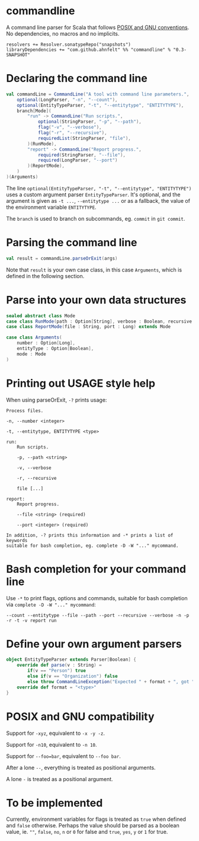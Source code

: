 # commandline
A command line parser for Scala that follows [POSIX and GNU conventions](https://www.gnu.org/software/libc/manual/html_node/Argument-Syntax.html). No dependencies, no macros and no implicits.

```
resolvers += Resolver.sonatypeRepo("snapshots")
libraryDependencies += "com.github.ahnfelt" %% "commandline" % "0.3-SNAPSHOT"
```

# Declaring the command line
```scala
val commandLine = CommandLine("A tool with command line parameters.",
    optional(LongParser, "-n", "--count"),
    optional(EntityTypeParser, "-t", "--entitytype", "ENTITYTYPE"),
    branch[Mode](
        "run" -> CommandLine("Run scripts.",
            optional(StringParser, "-p", "--path"),
            flag("-v", "--verbose"),
            flag("-r", "--recursive"),
            requiredList(StringParser, "file"),
        )(RunMode),
        "report" -> CommandLine("Report progress.",
            required(StringParser, "--file"),
            required(LongParser, "--port")
        )(ReportMode),
    )
)(Arguments)
```

The line `optional(EntityTypeParser, "-t", "--entitytype", "ENTITYTYPE")` uses a custom argument parser `EntityTypeParser`. It's optional, and the argument is given as `-t ...`, `--entitytype ...` or as a fallback, the value of the environment variable `ENTITYTYPE`.

The `branch` is used to branch on subcommands, eg. `commit` in `git commit`.

# Parsing the command line
```scala
val result = commandLine.parseOrExit(args)
```

Note that `result` is your own case class, in this case `Arguments`, which is defined in the following section.

# Parse into your own data structures
```scala
sealed abstract class Mode
case class RunMode(path : Option[String], verbose : Boolean, recursive : Boolean, files : List[String]) extends Mode
case class ReportMode(file : String, port : Long) extends Mode

case class Arguments(
    number : Option[Long],
    entityType : Option[Boolean],
    mode : Mode
)
```

# Printing out USAGE style help

When using parseOrExit, `-?` prints usage:
```
Process files.

-n, --number <integer>

-t, --entitytype, ENTITYTYPE <type>

run:
    Run scripts.

    -p, --path <string>

    -v, --verbose

    -r, --recursive

    file [...]

report:
    Report progress.

    --file <string> (required)

    --port <integer> (required)

In addition, -? prints this information and -* prints a list of keywords
suitable for bash completion, eg. complete -D -W "..." mycommand.
```

# Bash completion for your command line

Use `-*` to print flags, options and commands, suitable for bash completion via `complete -D -W "..." mycommand`:
```
--count --entitytype --file --path --port --recursive --verbose -n -p -r -t -v report run
```


# Define your own argument parsers
```scala
object EntityTypeParser extends Parser[Boolean] {
    override def parse(v : String) =
        if(v == "Person") true
        else if(v == "Organization") false
        else throw CommandLineException("Expected " + format + ", got " + v)
    override def format = "<type>"
}
```

# POSIX and GNU compatibility
Support for `-xyz`, equivalent to `-x -y -z`.

Support for `-n10`, equivalent to `-n 10`.

Support for `--foo=bar`, equivalent to `--foo bar`.

After a lone `--`, everything is treated as positional arguments.

A lone `-` is treated as a positional argument.

# To be implemented
Currently, environment variables for flags is treated as `true` when defined and `false` otherwise. Perhaps the value should be parsed as a boolean value, ie. `""`, `false`, `no`, `n` or `0` for false and `true`, `yes`, `y` or `1` for true.
